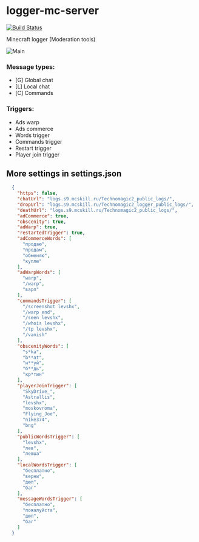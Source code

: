 # logger-mc-server

[![Build Status](https://travis-ci.org/bkaradzic/bgfx.svg?branch=master)](https://github.com/levshx/logger-mc-server/releases/tag/Ant)

Minecraft logger (Moderation tools)


![Main](https://sun9-51.userapi.com/GD3opq0rZy0cIYgKWrDuoYZFUNcsFXtlZK43Zg/E-cfp-GmimY.jpg)


### Message types:
* [G] Global chat
* [L] Local chat
* [C] Commands


### Triggers:
* Ads warp
* Ads commerce
* Words trigger
* Commands trigger
* Restart trigger
* Player join trigger

## More settings in settings.json
```json
  {
    "https": false,
    "chatUrl": "logs.s9.mcskill.ru/Technomagic2_public_logs/",
    "dropUrl": "logs.s9.mcskill.ru/Technomagic2_logger_public_logs/",
    "deathUrl": "logs.s9.mcskill.ru/Technomagic2_public_logs/",
    "adCommerce": true,
    "obscenity": true,
    "adWarp": true,
    "restartedTrigger": true,
    "adCommerceWords": [
      "продаю",
      "продам",
      "обменяю",
      "куплю"
    ],
    "adWarpWords": [
      "warp",
      "/warp",
      "варп"
    ],
    "commandsTrigger": [
      "/screenshot levshx",
      "/warp end",
      "/seen levshx",
      "/whois levshx",
      "/tp levshx",
      "/vanish"
    ],
    "obscenityWords": [
      "s*ka",
      "b**at",
      "н**уй",
      "б**дь",
      "кр*тин"
    ],
    "playerJoinTrigger": [
      "SkyDrive_",
      "Astrallis",
      "levshx",
      "moskovroma",
      "Flying_Joe",
      "n1ke374",
      "bng"
    ],
    "publicWordsTrigger": [
      "levshx",
      "лев",
      "левша"
    ],
    "localWordsTrigger": [
      "бесплатно",
      "верни",
      "дюп",
      "баг"
    ],
    "messageWordsTrigger": [
      "бесплатно",
      "пожалуйста",
      "дюп",
      "баг"
    ]
  }
```
